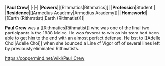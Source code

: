 |**Paul Crew**|
|-|-|
|**Powers**|[[Rithmatics\|Rithmatics]]|
|**Profession**|Student |
|**Residence**|[[Armedius Academy\|Armedius Academy]]|
|**Homeworld**|[[Earth (Rithmatist)\|Earth (Rithmatist)]]|

**Paul Crew** was a [[Rithmatics\|Rithmatist]] who was one of the final two participants in the 1888 Melee. He was favored to win as his team had been able to get him to the end with an almost perfect defense. He lost to [[Adelle Choi\|Adelle Choi]] when she bounced a Line of Vigor off of several lines left by previously eliminated Rithmatists.



https://coppermind.net/wiki/Paul_Crew